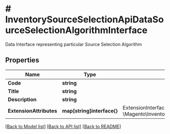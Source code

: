 # # InventorySourceSelectionApiDataSourceSelectionAlgorithmInterface
Data Interface representing particular Source Selection Algorithm

## Properties 


Name | Type | Description | Notes
------------ | ------------- | ------------- | -------------
**Code**| **string** |   |
**Title**| **string** |   |
**Description**| **string** |   |
**ExtensionAttributes**| **map[string]interface{}** | ExtensionInterface class for @see \\Magento\\InventorySourceSelectionApi\\Api\\Data\\SourceSelectionAlgorithmInterface  | [optional]


[[Back to Model list]](../../README.md#models) [[Back to API list]](../../README.md#endpoints) [[Back to README]](../../README.md)

